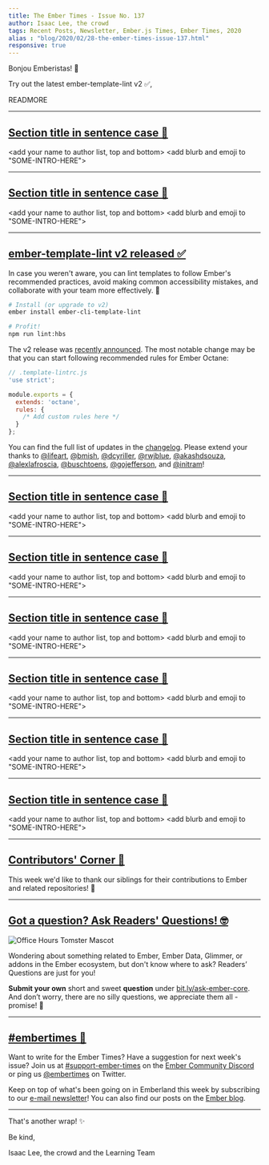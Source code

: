 ```yaml
---
title: The Ember Times - Issue No. 137
author: Isaac Lee, the crowd
tags: Recent Posts, Newsletter, Ember.js Times, Ember Times, 2020
alias : "blog/2020/02/28-the-ember-times-issue-137.html"
responsive: true
---
```


Bonjou Emberistas! 🐹

Try out the latest ember-template-lint v2 ✅,
<SOME-INTRO-HERE-TO-KEEP-THEM-SUBSCRIBERS-READING>

READMORE

---

## [Section title in sentence case 🐹](#section-url)

<change section title emoji>
<consider adding some bold to your paragraph>

<add your name to author list, top and bottom>
<add blurb and emoji to "SOME-INTRO-HERE">

---

## [Section title in sentence case 🐹](#section-url)

<change section title emoji>
<consider adding some bold to your paragraph>

<add your name to author list, top and bottom>
<add blurb and emoji to "SOME-INTRO-HERE">

---

## [ember-template-lint v2 released ✅](https://twitter.com/rwjblue/status/1231372429286608902)

In case you weren't aware, you can lint templates to follow Ember's recommended practices, avoid making common accessibility mistakes, and collaborate with your team more effectively. 💯

```bash
# Install (or upgrade to v2)
ember install ember-cli-template-lint

# Profit!
npm run lint:hbs
```

The v2 release was [recently announced](https://twitter.com/rwjblue/status/1231372429286608902). The most notable change may be that you can start following recommended rules for Ember Octane:

```javascript
// .template-lintrc.js
'use strict';

module.exports = {
  extends: 'octane',
  rules: {
    /* Add custom rules here */
  }
};
```

You can find the full list of updates in the [changelog](https://github.com/ember-template-lint/ember-template-lint/releases/tag/v2.0.0). Please extend your thanks to [@lifeart](https://github.com/lifeart), [@bmish](https://github.com/bmish), [@dcyriller](https://github.com/dcyriller), [@rwjblue](https://github.com/rwjblue), [@akashdsouza](https://github.com/akashdsouza), [@alexlafroscia](https://github.com/alexlafroscia), [@buschtoens](https://github.com/buschtoens), [@gojefferson](https://github.com/gojefferson), and [@initram](https://github.com/initram)!

---

## [Section title in sentence case 🐹](#section-url)

<change section title emoji>
<consider adding some bold to your paragraph>

<add your name to author list, top and bottom>
<add blurb and emoji to "SOME-INTRO-HERE">

---

## [Section title in sentence case 🐹](#section-url)

<change section title emoji>
<consider adding some bold to your paragraph>

<add your name to author list, top and bottom>
<add blurb and emoji to "SOME-INTRO-HERE">

---

## [Section title in sentence case 🐹](#section-url)

<change section title emoji>
<consider adding some bold to your paragraph>

<add your name to author list, top and bottom>
<add blurb and emoji to "SOME-INTRO-HERE">

---

## [Section title in sentence case 🐹](#section-url)

<change section title emoji>
<consider adding some bold to your paragraph>

<add your name to author list, top and bottom>
<add blurb and emoji to "SOME-INTRO-HERE">

---

## [Section title in sentence case 🐹](#section-url)

<change section title emoji>
<consider adding some bold to your paragraph>

<add your name to author list, top and bottom>
<add blurb and emoji to "SOME-INTRO-HERE">

---

## [Section title in sentence case 🐹](#section-url)

<change section title emoji>
<consider adding some bold to your paragraph>

<add your name to author list, top and bottom>
<add blurb and emoji to "SOME-INTRO-HERE">

---

## [Contributors' Corner 👏](https://guides.emberjs.com/release/contributing/repositories/)

<p>This week we'd like to thank our siblings for their contributions to Ember and related repositories! 💖</p>

---

## [Got a question? Ask Readers' Questions! 🤓](https://docs.google.com/forms/d/e/1FAIpQLScqu7Lw_9cIkRtAiXKitgkAo4xX_pV1pdCfMJgIr6Py1V-9Og/viewform)

<div class="blog-row">
  <img class="float-right small transparent padded" alt="Office Hours Tomster Mascot" title="Readers' Questions" src="/images/tomsters/officehours.png" />

  <p>Wondering about something related to Ember, Ember Data, Glimmer, or addons in the Ember ecosystem, but don't know where to ask? Readers’ Questions are just for you!</p>

  <p><strong>Submit your own</strong> short and sweet <strong>question</strong> under <a href="https://bit.ly/ask-ember-core" target="rq">bit.ly/ask-ember-core</a>. And don’t worry, there are no silly questions, we appreciate them all - promise! 🤞</p>
</div>

---

## [#embertimes 📰](https://blog.emberjs.com/tags/newsletter.html)

Want to write for the Ember Times? Have a suggestion for next week's issue? Join us at [#support-ember-times](https://discordapp.com/channels/480462759797063690/485450546887786506) on the [Ember Community Discord](https://discordapp.com/invite/zT3asNS) or ping us [@embertimes](https://twitter.com/embertimes) on Twitter.

Keep on top of what's been going on in Emberland this week by subscribing to our [e-mail newsletter](https://the-emberjs-times.ongoodbits.com/)! You can also find our posts on the [Ember blog](https://emberjs.com/blog/tags/newsletter.html).

---

That's another wrap! ✨

Be kind,

Isaac Lee, the crowd and the Learning Team
